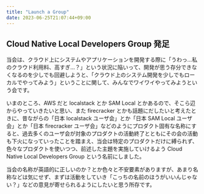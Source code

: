 ```yaml
---
title: "Launch a Group"
date: 2023-06-25T21:07:44+09:00
---
```


## Cloud Native Local Developers Group 発足

当会は、クラウド上にシステムやアプリケーションを開発する際に「うわっ…私のクラウド利用料、高すぎ…？」という状況に陥いって、開発が思う存分できなくなるのを少しでも回避しようと、「クラウド上のシステム開発を少しでもローカルでやってみよう」ということに関して、みんなでワイワイやってみようという会です。

いまのところ、AWS だと localstack とか SAM Local とかあるので、そこら辺からやっていきたいと思い、また firecracker とかも話題にだしたいと考えたときに、昔ながらの「日本 localstack ユーザ会」とか「日本 SAM Local ユーザ会」とか「日本 firecracker ユーザ会」などのようにプロダクト固有な名称にすると、過去多くのユーザ会が対象のプロダクトの活動終了とともにその会の活動も下火になっていったことを踏まえ、当会は特定のプロダクトだけに縛られず、色々なプロダクトを使いつつ、前述した主題を実施していけるよう Cloud Native Local Developers Group という名前にしました。

当会の名称が英語的に正しいのか？とか色々と不安要素がありますが、あまり名称などは気にせず、まずは活動をしていき「こっちの名前のほうがいいんじゃない？」などの意見が寄せられるようにしたいと思う所存です。

